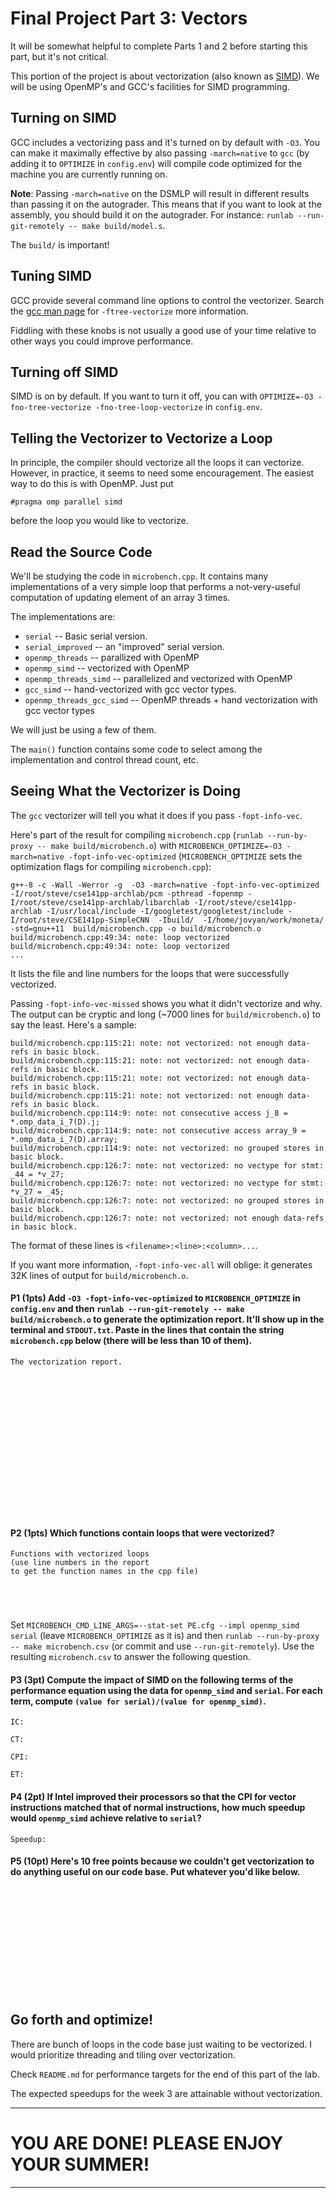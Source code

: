 # Final Project Part 3: Vectors

It will be somewhat helpful to complete Parts 1 and 2 before starting this part, but it's not critical.

This portion of the project is about vectorization (also known as [SIMD](https://en.wikipedia.org/wiki/SIMD)).  We will be using OpenMP's and GCC's facilities for SIMD programming.


## Turning on SIMD

GCC includes a vectorizing pass and it's turned on by default with `-O3`.  You can make it maximally effective by also passing `-march=native` to `gcc` (by adding it to `OPTIMIZE` in `config.env`) will compile code optimized for the machine you are currently running on.

**Note**: Passing `-march=native` on the DSMLP will result in different results than passing it on the autograder.  This means that if you want to look at the assembly, you should build it on the autograder.  For instance:  `runlab --run-git-remotely -- make build/model.s`.

The `build/` is important!

## Tuning SIMD

GCC provide several command line options to control the vectorizer.  Search the [gcc man page](https://man7.org/linux/man-pages/man1/gcc.1.html) for `-ftree-vectorize` more information.

Fiddling with these knobs is not usually a good use of your time relative to other ways you could improve performance.

## Turning off SIMD

SIMD is on by default.  If you want to turn it off, you can with `OPTIMIZE=-O3 -fno-tree-vectorize -fno-tree-loop-vectorize` in `config.env`.

## Telling the Vectorizer to Vectorize a Loop

In principle, the compiler should vectorize all the loops it can vectorize.  However, in practice, it seems to need some encouragement.  The easiest way to do this is with OpenMP.  Just put

```
#pragma omp parallel simd
```

before the loop you would like to vectorize.

## Read the Source Code

We'll be studying the code in `microbench.cpp`.  It contains many implementations of a very simple loop that performs a not-very-useful computation of updating element of an array 3 times. 

The implementations are:

* `serial` -- Basic serial version.
* `serial_improved` -- an "improved" serial version.
* `openmp_threads` -- parallized with OpenMP
* `openmp_simd` -- vectorized with OpenMP
* `openmp_threads_simd` -- parallelized and vectorized with OpenMP
* `gcc_simd` -- hand-vectorized with gcc vector types.
* `openmp_threads_gcc_simd` -- OpenMP threads + hand vectorization with gcc vector types

We will just be using a few of them.

The `main()` function contains some code to select among the implementation and control thread count, etc.


## Seeing What the Vectorizer is Doing

The `gcc` vectorizer will tell you what it does if you pass `-fopt-info-vec`.

Here's part of the result for compiling `microbench.cpp` (`runlab --run-by-proxy -- make build/microbench.o`) with `MICROBENCH_OPTIMIZE=-O3 -march=native -fopt-info-vec-optimized` (`MICROBENCH_OPTIMIZE` sets the optimization flags for compiling `microbench.cpp`):

```
g++-8 -c -Wall -Werror -g  -O3 -march=native -fopt-info-vec-optimized    -I/root/steve/cse141pp-archlab/pcm -pthread -fopenmp -I/root/steve/cse141pp-archlab/libarchlab -I/root/steve/cse141pp-archlab -I/usr/local/include -I/googletest/googletest/include -I/root/steve/CSE141pp-SimpleCNN  -Ibuild/  -I/home/jovyan/work/moneta/    -std=gnu++11  build/microbench.cpp -o build/microbench.o
build/microbench.cpp:49:34: note: loop vectorized
build/microbench.cpp:49:34: note: loop vectorized
...
```

It lists the file and line numbers  for the loops that were successfully vectorized.

Passing `-fopt-info-vec-missed` shows you what it didn't vectorize and why.  The output can be cryptic and long (~7000 lines for `build/microbench.o`) to say the least.  Here's a sample:

```
build/microbench.cpp:115:21: note: not vectorized: not enough data-refs in basic block.
build/microbench.cpp:115:21: note: not vectorized: not enough data-refs in basic block.
build/microbench.cpp:115:21: note: not vectorized: not enough data-refs in basic block.
build/microbench.cpp:115:21: note: not vectorized: not enough data-refs in basic block.
build/microbench.cpp:114:9: note: not consecutive access j_8 = *.omp_data_i_7(D).j;
build/microbench.cpp:114:9: note: not consecutive access array_9 = *.omp_data_i_7(D).array;
build/microbench.cpp:114:9: note: not vectorized: no grouped stores in basic block.
build/microbench.cpp:126:7: note: not vectorized: no vectype for stmt: _44 = *v_27;
build/microbench.cpp:126:7: note: not vectorized: no vectype for stmt: *v_27 = _45;
build/microbench.cpp:126:7: note: not vectorized: no grouped stores in basic block.
build/microbench.cpp:126:7: note: not vectorized: not enough data-refs in basic block.
```

The format of these lines is `<filename>:<line>:<column>...`.

If you want more information, `-fopt-info-vec-all` will oblige:  it generates 32K lines of output for `build/microbench.o`.

#### P1 (1pts) Add `-O3 -fopt-info-vec-optimized` to `MICROBENCH_OPTIMIZE` in `config.env` and then `runlab --run-git-remotely -- make build/microbench.o` to generate the optimization report.  It'll show up in the terminal and `STDOUT.txt`.  Paste in the lines that contain the string `microbench.cpp` below (there will be less than 10 of them).

```
The vectorization report.


















```

#### P2 (1pts) Which functions contain loops that were vectorized?

```
Functions with vectorized loops 
(use line numbers in the report 
to get the function names in the cpp file)





```

Set `MICROBENCH_CMD_LINE_ARGS=--stat-set PE.cfg --impl openmp_simd serial` (leave `MICROBENCH_OPTIMIZE` as it is) and then `runlab --run-by-proxy -- make microbench.csv` (or commit and use `--run-git-remotely`).  Use the resulting `microbench.csv` to answer the following question.

#### P3 (3pt) Compute the impact of SIMD on the following terms of the performance equation using the data for `openmp_simd` and `serial`.  For each term, compute `(value for serial)/(value for openmp_simd)`.

```
IC:

CT:

CPI:

ET:
```

#### P4 (2pt) If Intel improved their processors so that the CPI for vector instructions matched that of normal instructions, how much speedup would `openmp_simd` achieve relative to `serial`?

```
Speedup: 
```

#### P5 (10pt)  Here's 10 free points because we couldn't get vectorization to do anything useful on our code base.  Put whatever you'd like below.

```













```


## Go forth and optimize!

There are bunch of loops in the code base just waiting to be vectorized.  I would prioritize threading and tiling over vectorization. 

Check `README.md` for performance targets for the end of this part of the lab.

The expected speedups for the week 3 are attainable without vectorization.

---
# YOU ARE DONE!  PLEASE ENJOY YOUR SUMMER!
---
